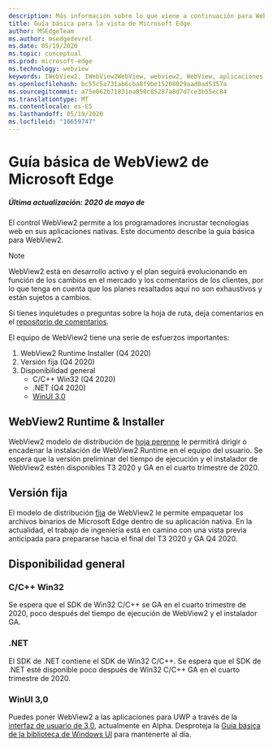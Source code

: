 ```yaml
---
description: Más información sobre lo que viene a continuación para WebView2
title: Guía básica para la vista de Microsoft Edge
author: MSEdgeTeam
ms.author: msedgedevrel
ms.date: 05/19/2020
ms.topic: conceptual
ms.prod: microsoft-edge
ms.technology: webview
keywords: IWebView2, IWebView2WebView, webview2, WebView, aplicaciones Win32, Win32, Edge, ICoreWebView2, ICoreWebView2Host, control de explorador, HTML Edge
ms.openlocfilehash: bc55c5a731ab6cba8f9be15208029aad0ad5357a
ms.sourcegitcommit: a75e062b71831ea850c85287a8d7d7ce3b55ec84
ms.translationtype: MT
ms.contentlocale: es-ES
ms.lasthandoff: 05/19/2020
ms.locfileid: "10659747"
---
```

# Guía básica de WebView2 de Microsoft Edge

##### Última actualización: 2020 de mayo de

El control WebView2 permite a los programadores incrustar tecnologías web en sus aplicaciones nativas. Este documento describe la guía básica para WebView2. 

> [!NOTE]
> WebView2 está en desarrollo activo y el plan seguirá evolucionando en función de los cambios en el mercado y los comentarios de los clientes, por lo que tenga en cuenta que los planes resaltados aquí no son exhaustivos y están sujetos a cambios. 

Si tienes inquietudes o preguntas sobre la hoja de ruta, deja comentarios en el [repositorio de comentarios](https://github.com/MicrosoftEdge/WebViewFeedback).

El equipo de WebView2 tiene una serie de esfuerzos importantes:

1.  WebView2 Runtime Installer (Q4 2020)
2.  Versión fija (Q4 2020)
3.  Disponibilidad general 
    *   C/C++ Win32 (Q4 2020)
    *   .NET (Q4 2020)
    *   [WinUI 3,0](https://github.com/microsoft/microsoft-ui-xaml/blob/master/docs/roadmap.md)

## WebView2 Runtime & Installer

WebView2 modelo de distribución de [hoja perenne](./concepts/distribution.md#microsoft-edge-webview2-runtime) le permitirá dirigir o encadenar la instalación de WebView2 Runtime en el equipo del usuario. Se espera que la versión preliminar del tiempo de ejecución y el instalador de WebView2 estén disponibles T3 2020 y GA en el cuarto trimestre de 2020.

## Versión fija

El modelo de distribución [fija](./concepts/distribution.md#roadmap) de WebView2 le permite empaquetar los archivos binarios de Microsoft Edge dentro de su aplicación nativa. En la actualidad, el trabajo de ingeniería está en camino con una vista previa anticipada para prepararse hacia el final del T3 2020 y GA Q4 2020.

## Disponibilidad general 

### C/C++ Win32

Se espera que el SDK de Win32 C/C++ se GA en el cuarto trimestre de 2020, poco después del tiempo de ejecución de WebView2 y el instalador GA.

### .NET

El SDK de .NET contiene el SDK de Win32 C/C++. Se espera que el SDK de .NET esté disponible poco después de Win32 C/C++ GA en el cuarto trimestre de 2020.

### WinUI 3,0

Puedes poner WebView2 a las aplicaciones para UWP a través de la [interfaz de usuario de 3,0](/uwp/toolkits/winui3/), actualmente en Alpha. Desproteja la [Guía básica de la biblioteca de Windows UI](https://github.com/microsoft/microsoft-ui-xaml/blob/master/docs/roadmap.md) para mantenerte al día.  
